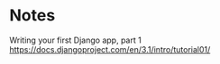 # Notes

Writing your first Django app, part 1
https://docs.djangoproject.com/en/3.1/intro/tutorial01/
